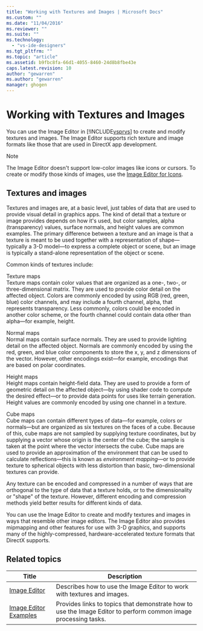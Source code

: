 ```yaml
---
title: "Working with Textures and Images | Microsoft Docs"
ms.custom: ""
ms.date: "11/04/2016"
ms.reviewer: ""
ms.suite: ""
ms.technology: 
  - "vs-ide-designers"
ms.tgt_pltfrm: ""
ms.topic: "article"
ms.assetid: b9fbc8fa-66d1-4055-8460-24d8b8fbe43e
caps.latest.revision: 10
author: "gewarren"
ms.author: "gewarren"
manager: ghogen
---
```

# Working with Textures and Images
You can use the Image Editor in [!INCLUDE[vsprvs](../code-quality/includes/vsprvs_md.md)] to create and modify textures and images. The Image Editor supports rich texture and image formats like those that are used in DirectX app development.  
  
> [!NOTE]
>  The Image Editor doesn't support low-color images like icons or cursors. To create or modify those kinds of images, use the [Image Editor for Icons](/cpp/windows/image-editor-for-icons).  
  
## Textures and images  
 Textures and images are, at a basic level, just tables of data that are used to provide visual detail in graphics apps. The kind of detail that a texture or image provides depends on how it's used, but color samples, alpha (transparency) values, surface normals, and height values are common examples. The primary difference between a texture and an image is that a texture is meant to be used together with a representation of shape—typically a 3-D model—to express a complete object or scene, but an image is typically a stand-alone representation of the object or scene.  
  
 Common kinds of textures include:  
  
 Texture maps  
 Texture maps contain color values that are organized as a one-, two-, or three-dimensional matrix. They are used to provide color detail on the affected object. Colors are commonly encoded by using RGB (red, green, blue) color channels, and may include a fourth channel, alpha, that represents transparency. Less commonly, colors could be encoded in another color scheme, or the fourth channel could contain data other than alpha—for example, height.  
  
 Normal maps  
 Normal maps contain surface normals. They are used to provide lighting detail on the affected object. Normals are commonly encoded by using the red, green, and blue color components to store the x, y, and z dimensions of the vector. However, other encodings exist—for example, encodings that are based on polar coordinates.  
  
 Height maps  
 Height maps contain height-field data. They are used to provide a form of geometric detail on the affected object—by using shader code to compute the desired effect—or to provide data points for uses like terrain generation. Height values are commonly encoded by using one channel in a texture.  
  
 Cube maps  
 Cube maps can contain different types of data—for example, colors or normals—but are organized as six textures on the faces of a cube. Because of this, cube maps are not sampled by supplying texture coordinates, but by supplying a vector whose origin is the center of the cube; the sample is taken at the point where the vector intersects the cube. Cube maps are used to provide an approximation of the environment that can be used to calculate reflections—this is known as *environment mapping*—or to provide texture to spherical objects with less distortion than basic, two-dimensional textures can provide.  
  
 Any texture can be encoded and compressed in a number of ways that are orthogonal to the type of data that a texture holds, or to the dimensionality or "shape" of the texture. However, different encoding and compression methods yield better results for different kinds of data.  
  
 You can use the Image Editor to create and modify textures and images in ways that resemble other image editors. The Image Editor also provides mipmapping and other features for use with 3-D graphics, and supports many of the highly-compressed, hardware-accelerated texture formats that DirectX supports.  
  
## Related topics  
  
|Title|Description|  
|-----------|-----------------|  
|[Image Editor](../designers/image-editor.md)|Describes how to use the Image Editor to work with textures and images.|  
|[Image Editor Examples](../designers/image-editor-examples.md)|Provides links to topics that demonstrate how to use the Image Editor to perform common image processing tasks.|